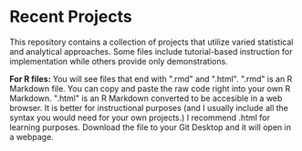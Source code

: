 # Recent Projects
This repository contains a collection of projects that utilize varied statistical and analytical approaches. Some files include tutorial-based instruction for implementation while others provide only demonstrations.  

**For R files:** You will see files that end with ".rmd" and ".html". ".rmd" is an R Markdown file. You can copy and paste the raw code right into your own R Markdown. ".html" is an R Markdown converted to be accesible in a web browser. It is better for instructional purposes (and I usually include all the syntax you would need for your own projects.) I recommend .html for learning purposes. Download the file to your Git Desktop and it will open in a webpage.  
